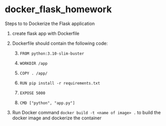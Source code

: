 # docker_flask_homework

Steps to to Dockerize the Flask application
1. create flask app with Dockerfile
2. Dockerfile should contain the following code:
   
    3. `FROM python:3.10-slim-buster`
       
    5. `WORKDIR /app`
       
    7. `COPY . /app/`
       
    9. `RUN pip install -r requirements.txt`
        
    11. `EXPOSE 5000`
        
    13. `CMD ["python", "app.py"]`
        
9. Run Docker command `docker build -t <name of image> .` to build the docker image and dockerize the container

